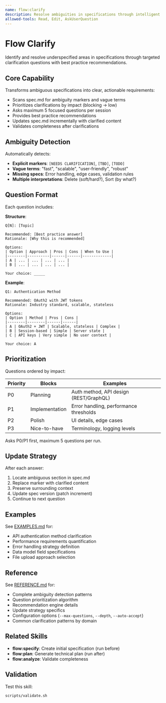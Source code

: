```yaml
---
name: flow:clarify
description: Resolve ambiguities in specifications through intelligent Q&A. Use when 1) Spec has unclear requirements marked with [CLARIFY], 2) Need stakeholder input on technical choices, 3) Multiple valid approaches need user preference, 4) After flow:specify if ambiguities found, 5) Vague terms like "fast/scalable/secure" need quantification. Updates spec.md with clarified requirements.
allowed-tools: Read, Edit, AskUserQuestion
---
```


# Flow Clarify

Identify and resolve underspecified areas in specifications through targeted clarification questions with best practice recommendations.

## Core Capability

Transforms ambiguous specifications into clear, actionable requirements:
- Scans spec.md for ambiguity markers and vague terms
- Prioritizes clarifications by impact (blocking → low)
- Asks maximum 5 focused questions per session
- Provides best practice recommendations
- Updates spec.md incrementally with clarified content
- Validates completeness after clarifications

## Ambiguity Detection

Automatically detects:
- **Explicit markers**: `[NEEDS CLARIFICATION]`, `[TBD]`, `[TODO]`
- **Vague terms**: "fast", "scalable", "user-friendly", "robust"
- **Missing specs**: Error handling, edge cases, validation rules
- **Multiple interpretations**: Delete (soft/hard?), Sort (by what?)

## Question Format

Each question includes:

**Structure**:
```
Q[N]: [Topic]

Recommended: [Best practice answer]
Rationale: [Why this is recommended]

Options:
| Option | Approach | Pros | Cons | When to Use |
|--------|----------|------|------|-------------|
| A | ... | ... | ... | ... |
| B | ... | ... | ... | ... |

Your choice: _____
```

**Example**:
```
Q1: Authentication Method

Recommended: OAuth2 with JWT tokens
Rationale: Industry standard, scalable, stateless

Options:
| Option | Method | Pros | Cons |
|--------|--------|------|------|
| A | OAuth2 + JWT | Scalable, stateless | Complex |
| B | Session-based | Simple | Server state |
| C | API keys | Very simple | No user context |

Your choice: A
```

## Prioritization

Questions ordered by impact:

| Priority | Blocks | Examples |
|----------|--------|----------|
| P0 | Planning | Auth method, API design (REST/GraphQL) |
| P1 | Implementation | Error handling, performance thresholds |
| P2 | Polish | UI details, edge cases |
| P3 | Nice-to-have | Terminology, logging levels |

Asks P0/P1 first, maximum 5 questions per run.

## Update Strategy

After each answer:
1. Locate ambiguous section in spec.md
2. Replace marker with clarified content
3. Preserve surrounding context
4. Update spec version (patch increment)
5. Continue to next question

## Examples

See [EXAMPLES.md](./EXAMPLES.md) for:
- API authentication method clarification
- Performance requirements quantification
- Error handling strategy definition
- Data model field specifications
- File upload approach selection

## Reference

See [REFERENCE.md](./REFERENCE.md) for:
- Complete ambiguity detection patterns
- Question prioritization algorithm
- Recommendation engine details
- Update strategy specifics
- Configuration options (`--max-questions`, `--depth`, `--auto-accept`)
- Common clarification patterns by domain

## Related Skills

- **flow:specify**: Create initial specification (run before)
- **flow:plan**: Generate technical plan (run after)
- **flow:analyze**: Validate completeness

## Validation

Test this skill:
```bash
scripts/validate.sh
```
